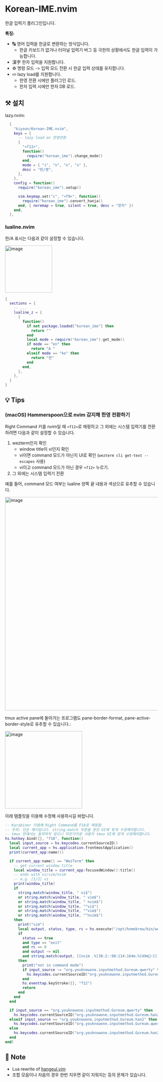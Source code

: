 # Korean-IME.nvim

한글 입력기 플러그인입니다.

**특징:**

- 🔠 영어 입력을 한글로 변환하는 방식입니다.
    - 한글 키보드가 없거나 터미널 입력기 버그 등 극한의 상황에서도 한글 입력이 가능합니다.
- 漢字 한자 입력을 지원합니다.
- ♻️ 명령 모드 -> 입력 모드 전환 시 한글 입력 상태를 유지합니다.
- 💤 lazy load를 지원합니다.
    - 한영 전환 시에만 플러그인 로드.
    - 한자 입력 시에만 한자 DB 로드.

## ⚒️ 설치

lazy.nvim:

```lua
  {
    "kiyoon/Korean-IME.nvim",
    keys = {
      -- lazy load on 한영전환
      {
        "<f12>",
        function()
          require("korean_ime").change_mode()
        end,
        mode = { "i", "n", "x", "s" },
        desc = "한/영",
      },
    },
    config = function()
      require("korean_ime").setup()

      vim.keymap.set("i", "<f9>", function()
        require("korean_ime").convert_hanja()
      end, { noremap = true, silent = true, desc = "한자" })
    end,
  },
```


### lualine.nvim

한/A 표시는 다음과 같이 설정할 수 있습니다.

<img width="155" alt="image" src="https://github.com/user-attachments/assets/d5d28d8f-981b-43ea-8419-ccb27b5fa0da" />

```lua
{
  sections = {
    -- ...
    lualine_z = {
      {
        function()
          if not package.loaded["korean_ime"] then
            return ""
          end
          local mode = require("korean_ime").get_mode()
          if mode == "en" then
            return "A "
          elseif mode == "ko" then
            return "한"
          end
        end,
      },
    },
  }
}
```

## 💡 Tips

### (macOS) Hammerspoon으로 nvim 감지해 한영 전환하기

Right Command 키를 nvim일 때 `<f12>`로 매핑하고 그 외에는 시스템 입력기를 전환하려면 다음과 같이 설정할 수 있습니다.

1. wezterm인지 확인
    - window title이 vi인지 확인
    - vi이면 command 모드가 아닌지 UI로 확인 (`wezterm cli get-text --escapes` 사용)
    - vi이고 command 모드가 아닌 경우 `<f12>` 누르기.
2. 그 외에는 시스템 입력기 전환

예를 들어, command 모드 여부는 lualine 양쪽 끝 내용과 색상으로 유추할 수 있습니다.

<img width="701" alt="image" src="https://github.com/user-attachments/assets/e4e209c4-1962-440e-813b-96cf73b7095e" />

tmux active pane에 돌아가는 프로그램도 pane-border-format, pane-active-border-style로 유추할 수 있습니다.:

<img width="254" alt="image" src="https://github.com/user-attachments/assets/60718148-7d0a-463b-97e5-468c97ce9bce" />

아래 템플릿을 이용해 수정해 사용하시길 바랍니다.

```lua
-- Karabiner 이용해 Right Command를 F18로 매핑함.
-- 주의: 단순 예시입니다. string.match 부분을 본인 UI에 맞게 수정해야합니다.
-- tmux 안에서는 동작하지 않으니 마찬가지로 사용자 tmux UI에 맞게 수정해야합니다.
hs.hotkey.bind({}, "f18", function()
  local input_source = hs.keycodes.currentSourceID()
  local current_app = hs.application.frontmostApplication()
  print(current_app:name())

  if current_app:name() == "WezTerm" then
    -- get current window title
    local window_title = current_app:focusedWindow():title()
    -- ends with vi/vim/nvim
    -- e.g. [1/2] vi
    print(window_title)
    if
      string.match(window_title, " vi$")
      or string.match(window_title, " vim$")
      or string.match(window_title, " nvim$")
      or string.match(window_title, "^vi$")
      or string.match(window_title, "^vim$")
      or string.match(window_title, "^nvim$")
    then
      print("vim")
      local output, status, type, rc = hs.execute("/opt/homebrew/bin/wezterm cli get-text --escapes")
      if
        status == true
        and type == "exit"
        and rc == 0
        and output ~= nil
        and string.match(output, [[nvim .%[38:2::98:114:164m.%[49m─]])
      then
        print("not in command mode")
        if input_source ~= "org.youknowone.inputmethod.Gureum.qwerty" then
          hs.keycodes.currentSourceID("org.youknowone.inputmethod.Gureum.qwerty")
        end
        hs.eventtap.keyStroke({}, "f12")
        return
      end
    end
  end

  if input_source == "org.youknowone.inputmethod.Gureum.qwerty" then
    hs.keycodes.currentSourceID("org.youknowone.inputmethod.Gureum.han2")
  elseif input_source == "org.youknowone.inputmethod.Gureum.han2" then
    hs.keycodes.currentSourceID("org.youknowone.inputmethod.Gureum.qwerty")
  else
    hs.keycodes.currentSourceID("org.youknowone.inputmethod.Gureum.han2")
  end
end)
```

## 📝 Note

- Lua rewrite of [hangeul.vim](https://github.com/lifthrasiir/hangeul.vim)
- 조합 모음이나 자음의 경우 한번 지우면 같이 지워지는 등의 문제가 있습니다.

